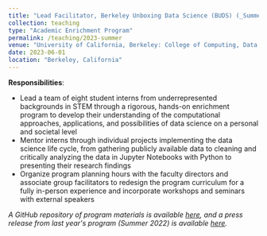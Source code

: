 ```yaml
---
title: "Lead Facilitator, Berkeley Unboxing Data Science (BUDS) (_Summer 2023_)"
collection: teaching
type: "Academic Enrichment Program"
permalink: /teaching/2023-summer
venue: "University of California, Berkeley: College of Computing, Data Science, and Society (CDSS)"
date: 2023-06-01
location: "Berkeley, California"
---
```


__Responsibilities__:
- Lead a team of eight student interns from underrepresented backgrounds in STEM through a rigorous, hands-on enrichment program to develop their understanding of the computational approaches, applications, and possibilities of data science on a personal and societal level
- Mentor interns through individual projects implementing the data science life cycle, from gathering publicly available data to cleaning and critically analyzing the data in Jupyter Notebooks with Python to presenting their research findings
- Organize program planning hours with the faculty directors and associate group facilitators to redesign the program curriculum for a fully in-person experience and incorporate workshops and seminars with external speakers

_A GitHub repository of program materials is available [here](https://github.com/ds-modules/BUDS-SU23), and a press release from last year's program (Summer 2022) is available [here](https://data.berkeley.edu/news/berkeley-unboxing-data-science-program-doubles-number-interns-second-year)._
